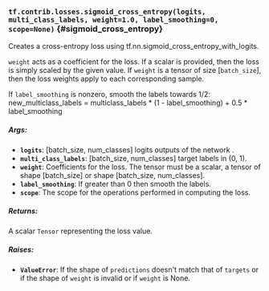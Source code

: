 ### `tf.contrib.losses.sigmoid_cross_entropy(logits, multi_class_labels, weight=1.0, label_smoothing=0, scope=None)` {#sigmoid_cross_entropy}

Creates a cross-entropy loss using tf.nn.sigmoid_cross_entropy_with_logits.

`weight` acts as a coefficient for the loss. If a scalar is provided,
then the loss is simply scaled by the given value. If `weight` is a
tensor of size [`batch_size`], then the loss weights apply to each
corresponding sample.

If `label_smoothing` is nonzero, smooth the labels towards 1/2:
    new_multiclass_labels = multiclass_labels * (1 - label_smoothing)
                            + 0.5 * label_smoothing

##### Args:


*  <b>`logits`</b>: [batch_size, num_classes] logits outputs of the network .
*  <b>`multi_class_labels`</b>: [batch_size, num_classes] target labels in (0, 1).
*  <b>`weight`</b>: Coefficients for the loss. The tensor must be a scalar, a tensor of
    shape [batch_size] or shape [batch_size, num_classes].
*  <b>`label_smoothing`</b>: If greater than 0 then smooth the labels.
*  <b>`scope`</b>: The scope for the operations performed in computing the loss.

##### Returns:

  A scalar `Tensor` representing the loss value.

##### Raises:


*  <b>`ValueError`</b>: If the shape of `predictions` doesn't match that of `targets` or
    if the shape of `weight` is invalid or if `weight` is None.


